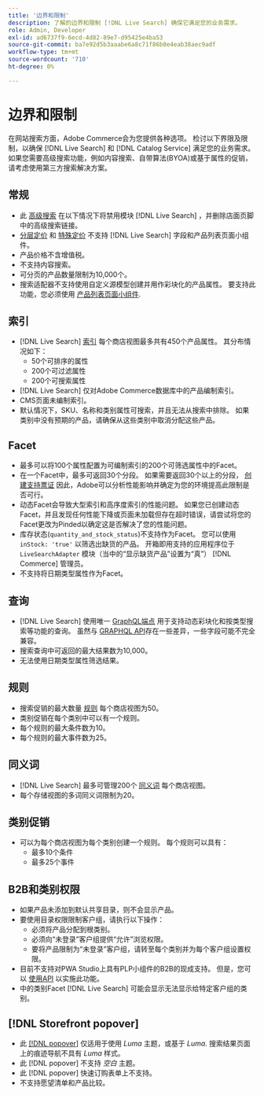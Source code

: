 ```yaml
---
title: '边界和限制'
description: 了解的边界和限制 [!DNL Live Search] 确保它满足您的业务需求。
role: Admin, Developer
exl-id: ad6737f9-6ecd-4d82-89e7-d95425e4ba53
source-git-commit: ba7e92d5b3aaabe6a8c71f86b0e4eab38aec9adf
workflow-type: tm+mt
source-wordcount: '710'
ht-degree: 0%

---
```


# 边界和限制

在网站搜索方面，Adobe Commerce会为您提供各种选项。 检讨以下界限及限制，以确保 [!DNL Live Search] 和 [!DNL Catalog Service] 满足您的业务需求。 如果您需要高级搜索功能，例如内容搜索、自带算法(BYOA)或基于属性的促销，请考虑使用第三方搜索解决方案。

## 常规

- 此 [高级搜索](https://experienceleague.adobe.com/en/docs/commerce-admin/catalog/catalog/search/search) 在以下情况下将禁用模块 [!DNL Live Search] ，并删除店面页脚中的高级搜索链接。
- [分层定价](https://experienceleague.adobe.com/en/docs/commerce-admin/catalog/products/pricing/product-price-tier) 和 [特殊定价](https://experienceleague.adobe.com/en/docs/commerce-admin/catalog/products/pricing/product-price-special) 不支持 [!DNL Live Search] 字段和产品列表页面小组件。
- 产品价格不含增值税。
- 不支持内容搜索。
- 可分页的产品数量限制为10,000个。
- 搜索适配器不支持使用自定义源模型创建并用作彩块化的产品属性。 要支持此功能，您必须使用 [产品列表页面小组件](plp-styling.md).

## 索引

- [!DNL Live Search] [索引](indexing.md) 每个商店视图最多共有450个产品属性。 其分布情况如下：
   - 50个可排序的属性
   - 200个可过滤属性
   - 200个可搜索属性
- [!DNL Live Search] 仅对Adobe Commerce数据库中的产品编制索引。
- CMS页面未编制索引。
- 默认情况下，SKU、名称和类别属性可搜索，并且无法从搜索中排除。 如果类别中没有预期的产品，请确保从这些类别中取消分配这些产品。

## Facet

- 最多可以将100个属性配置为可编制索引的200个可筛选属性中的Facet。
- 在一个Facet中，最多可返回30个分段。 如果需要返回30个以上的分段， [创建支持票证](https://experienceleague.adobe.com/en/docs/commerce-knowledge-base/kb/help-center-guide/magento-help-center-user-guide) 因此，Adobe可以分析性能影响并确定为您的环境提高此限制是否可行。
- 动态Facet会导致大型索引和高序度索引的性能问题。 如果您已创建动态Facet，并且发现任何性能下降或页面未加载但存在超时错误，请尝试将您的Facet更改为Pinded以确定这是否解决了您的性能问题。
- 库存状态(`quantity_and_stock_status`)不支持作为Facet。 您可以使用 `inStock: 'true'` 以筛选出缺货的产品。 开箱即用支持的应用程序位于 `LiveSearchAdapter` 模块（当中的“显示缺货产品”设置为“真”） [!DNL Commerce] 管理员。
- 不支持将日期类型属性作为Facet。

## 查询

- [!DNL Live Search] 使用唯一 [GraphQL端点](https://developer.adobe.com/commerce/services/graphql/live-search/) 用于支持动态彩块化和按类型搜索等功能的查询。 虽然与 [GRAPHQL API](https://developer.adobe.com/commerce/webapi/graphql/)存在一些差异，一些字段可能不完全兼容。
- 搜索查询中可返回的最大结果数为10,000。
- 无法使用日期类型属性筛选结果。

## 规则

- 搜索促销的最大数量 [规则](rules.md) 每个商店视图为50。
- 类别促销在每个类别中可以有一个规则。
- 每个规则的最大条件数为10。
- 每个规则的最大事件数为25。

## 同义词

- [!DNL Live Search] 最多可管理200个 [同义词](synonyms.md) 每个商店视图。
- 每个存储视图的多词同义词限制为20。

## 类别促销

- 可以为每个商店视图为每个类别创建一个规则。 每个规则可以具有：
   - 最多10个条件
   - 最多25个事件

## B2B和类别权限

- 如果产品未添加到默认共享目录，则不会显示产品。
- 要使用目录权限限制客户组，请执行以下操作：
   - 必须将产品分配到根类别。
   - 必须向“未登录”客户组提供“允许”浏览权限。
   - 要将产品限制为“未登录”客户组，请转至每个类别并为每个客户组设置权限。
- 目前不支持对PWA Studio上具有PLP小组件的B2B的现成支持。 但是，您可以 [使用API](install.md#pwa-support) 以实施此功能。
- 中的类别Facet [!DNL Live Search] 可能会显示无法显示给特定客户组的类别。

## [!DNL Storefront popover]

- 此 [[!DNL popover]](storefront-popover.md) 仅适用于使用 *Luma* 主题，或基于 *Luma*. 搜索结果页面上的痕迹导航不具有 *Luma* 样式。
- 此 [!DNL popover] 不支持 *空白* 主题。
- 此 [!DNL popover] 快速订购表单上不支持。
- 不支持愿望清单和产品比较。
